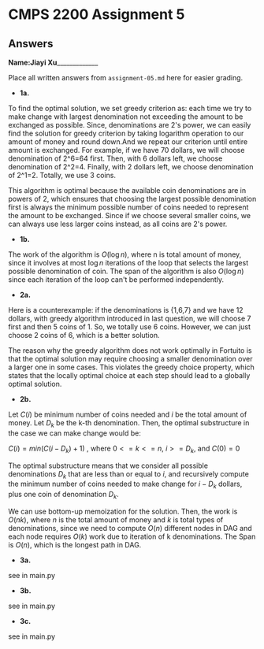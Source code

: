 # CMPS 2200 Assignment 5
## Answers

**Name:**______Jiayi Xu___________________


Place all written answers from `assignment-05.md` here for easier grading.





- **1a.**

To find the optimal solution, we set greedy criterion as: each time we try to make change with largest denomination not exceeding the amount to be exchanged as possible. Since, denominations are 2's power, we can easily find the solution for greedy criterion by taking logarithm operation to our amount of money and round down.And we repeat our criterion until entire amount is exchanged. For example, if we have 70 dollars, we will choose denomination of 2^6=64 first. Then, with 6 dollars left, we choose denomination of 2^2=4. Finally, with 2 dollars left, we choose denomination of 2^1=2. Totally, we use 3 coins.

This algorithm is optimal because the available coin denominations are in powers of 2, which ensures that choosing the largest possible denomination first is always the minimum possible number of coins needed to represent the amount to be exchanged. Since if we choose several smaller coins, we can always use less larger coins instead, as all coins are 2's power.

- **1b.**

The work of the algorithm is $O(\log n)$, where n is total amount of money, since it involves at most $\log n$ iterations of the loop that selects the largest possible denomination of coin. The span of the algorithm is also $O(\log n)$ since each iteration of the loop can't be performed independently.


- **2a.**

Here is a counterexample: if the denominations is {1,6,7} and we have 12 dollars, with greedy algorithm introduced in last question, we will choose 7 first and then 5 coins of 1. So, we totally use 6 coins. However, we can just choose 2 coins of 6, which is a better solution.

The reason why the greedy algorithm does not work optimally in Fortuito is that the optimal solution may require choosing a smaller denomination over a larger one in some cases. This violates the greedy choice property, which states that the locally optimal choice at each step should lead to a globally optimal solution.


- **2b.**

Let $C(i)$ be minimum number of coins needed and $i$ be the total amount of money. Let $D_k$ be the k-th denomination. Then, the optimal substructure in the case we can make change would be:

$C(i)=min(C(i-D_k)+1)$ , where $0<=k<=n$, $i>=D_k$, and $C(0)=0$

The optimal substructure means that we consider all possible denominations $D_k$ that are less than or equal to $i$, and recursively compute the minimum number of coins needed to make change for $i-D_k$ dollars, plus one coin of denomination $D_k$.

We can use bottom-up memoization for the solution. Then, the work is $O(nk)$, where $n$ is the total amount of money and $k$ is total types of denominations, since we need to compute $O(n)$ different nodes in DAG and each node requires $O(k)$ work due to iteration of k denominations. The Span is $O(n)$, which is the longest path in DAG.

- **3a.**

see in main.py





- **3b.**

see in main.py




- **3c.**

see in main.py

